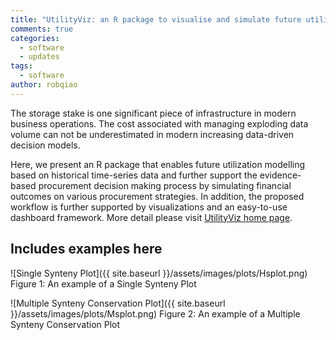 ```yaml
---
title: "UtilityViz: an R package to visualise and simulate future utility consumptions"
comments: true
categories:
  - software
  - updates
tags:
  - software
author: robqiao
---
```


The storage stake is one significant piece of infrastructure in modern business operations. The cost associated with managing exploding data volume can not be underestimated in modern increasing data-driven decision models.

Here, we present an R package that enables future utilization modelling based on historical time-series data and further support the evidence-based procurement decision making process by simulating financial outcomes on various procurement strategies. In addition, the proposed workflow is further supported by visualizations and an easy-to-use dashboard framework. More detail please visit [UtilityViz home page]().

## Includes examples here
![Single Synteny Plot]({{ site.baseurl }}/assets/images/plots/Hsplot.png)
Figure 1: An example of a Single Synteny Plot

![Multiple Synteny Conservation Plot]({{ site.baseurl }}/assets/images/plots/Msplot.png)
Figure 2: An example of a Multiple Synteny Conservation Plot
